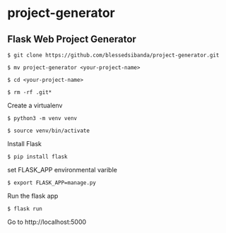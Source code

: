 # project-generator
## Flask Web Project Generator

```$ git clone https://github.com/blessedsibanda/project-generator.git```

```$ mv project-generator <your-project-name>```

```$ cd <your-project-name>```

```$ rm -rf .git*```

Create a virtualenv

```$ python3 -m venv venv```

```$ source venv/bin/activate```

Install Flask

```$ pip install flask```

set FLASK_APP environmental varible

```$ export FLASK_APP=manage.py```

Run the flask app

```$ flask run```

Go to http://localhost:5000

